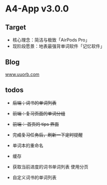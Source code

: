 # A4-App v3.0.0

## Target

- 核心理念：简洁与极致「AirPods Pro」
- 现阶段愿景：地表最强背单词软件「记忆软件」
 
## Blog

www.uuorb.com

## todos

- ~~后端；词书的单词列表~~
- ~~前端：复习页面的单词分组~~
- ~~前端： 首页的 tips 界面~~

- ~~完成复习任务后，刷新一下定时提醒~~
- 单词本的重命名
- 缓存
- 获取当前进度的词书单词列表 使用分页
- 自定义词书的单词列表